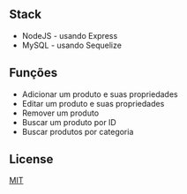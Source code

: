 
## Stack

* NodeJS - usando Express
* MySQL - usando Sequelize

## Funções

* Adicionar um produto e suas propriedades
* Editar um produto e suas propriedades
* Remover um produto
* Buscar um produto por ID
* Buscar produtos por categoria

## License

[MIT](https://choosealicense.com/licenses/mit/)
